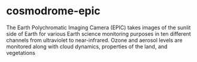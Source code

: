# cosmodrome-epic
The Earth Polychromatic Imaging Camera (EPIC) takes images of the sunlit side of Earth for various Earth science monitoring purposes in ten different channels from ultraviolet to near-infrared. Ozone and aerosol levels are monitored along with cloud dynamics, properties of the land, and vegetations
